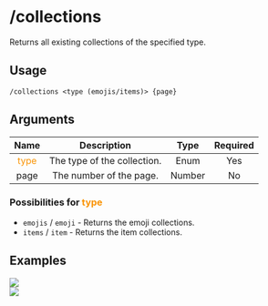 # /collections

Returns all existing collections of the specified type.

## Usage

```
/collections <type (emojis/items)> {page}
```

## Arguments

| Name                                     | Description                 | Type   | Required |
| :--------------------------------------: | :-------------------------: | :----: | :------: |
| <span style="color:#FA9405">type</span>  | The type of the collection. | Enum   | Yes      |
| page                                     | The number of the page.     | Number | No       |


### Possibilities for <span style="color:#FA9405">type</span>

- `emojis` / `emoji` - Returns the emoji collections.
- `items` / `item` - Returns the item collections.

## Examples

<img src="https://user-images.githubusercontent.com/111157596/245515549-5b0dc79f-09c0-4000-8ec7-96f673c56aec.png" class="rounded-corners">\
<img src="https://user-images.githubusercontent.com/111157596/245515652-362ace77-7069-448a-a91c-5b51fc4ce43b.png" class="rounded-corners">